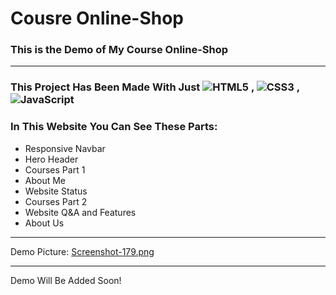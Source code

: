 # Cousre Online-Shop

### This is the Demo of My Course Online-Shop
---
### This Project Has Been Made With Just  ![HTML5](https://img.shields.io/badge/html5-%23E34F26.svg?style=for-the-badge&logo=html5&logoColor=white) , ![CSS3](https://img.shields.io/badge/css3-%231572B6.svg?style=for-the-badge&logo=css3&logoColor=white) , ![JavaScript](https://img.shields.io/badge/javascript-%23323330.svg?style=for-the-badge&logo=javascript&logoColor=%23F7DF1E)
### In This Website You Can See These Parts:
- Responsive Navbar
- Hero Header
- Courses Part 1
- About Me
- Website Status
- Courses Part 2
- Website Q&A and Features
- About Us

----
Demo Picture:
[Screenshot-179.png](https://postimg.cc/fSYXb97b)

---
Demo Will Be Added Soon!
